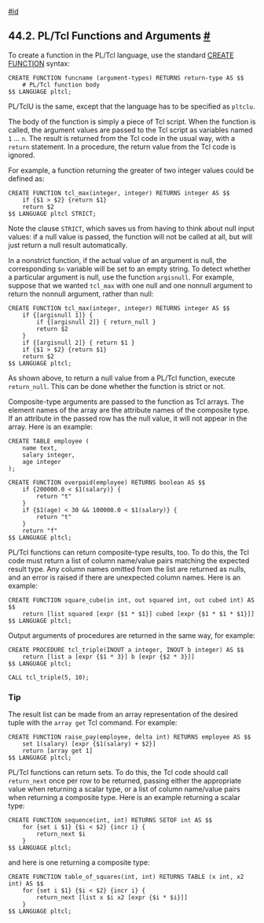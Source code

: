 [#id](#PLTCL-FUNCTIONS)

## 44.2. PL/Tcl Functions and Arguments [#](#PLTCL-FUNCTIONS)

To create a function in the PL/Tcl language, use the standard [CREATE FUNCTION](sql-createfunction) syntax:

```
CREATE FUNCTION funcname (argument-types) RETURNS return-type AS $$
    # PL/Tcl function body
$$ LANGUAGE pltcl;
```

PL/TclU is the same, except that the language has to be specified as `pltclu`.

The body of the function is simply a piece of Tcl script. When the function is called, the argument values are passed to the Tcl script as variables named `1` ... `n`. The result is returned from the Tcl code in the usual way, with a `return` statement. In a procedure, the return value from the Tcl code is ignored.

For example, a function returning the greater of two integer values could be defined as:

```
CREATE FUNCTION tcl_max(integer, integer) RETURNS integer AS $$
    if {$1 > $2} {return $1}
    return $2
$$ LANGUAGE pltcl STRICT;
```

Note the clause `STRICT`, which saves us from having to think about null input values: if a null value is passed, the function will not be called at all, but will just return a null result automatically.

In a nonstrict function, if the actual value of an argument is null, the corresponding `$n` variable will be set to an empty string. To detect whether a particular argument is null, use the function `argisnull`. For example, suppose that we wanted `tcl_max` with one null and one nonnull argument to return the nonnull argument, rather than null:

```
CREATE FUNCTION tcl_max(integer, integer) RETURNS integer AS $$
    if {[argisnull 1]} {
        if {[argisnull 2]} { return_null }
        return $2
    }
    if {[argisnull 2]} { return $1 }
    if {$1 > $2} {return $1}
    return $2
$$ LANGUAGE pltcl;
```

As shown above, to return a null value from a PL/Tcl function, execute `return_null`. This can be done whether the function is strict or not.

Composite-type arguments are passed to the function as Tcl arrays. The element names of the array are the attribute names of the composite type. If an attribute in the passed row has the null value, it will not appear in the array. Here is an example:

```
CREATE TABLE employee (
    name text,
    salary integer,
    age integer
);

CREATE FUNCTION overpaid(employee) RETURNS boolean AS $$
    if {200000.0 < $1(salary)} {
        return "t"
    }
    if {$1(age) < 30 && 100000.0 < $1(salary)} {
        return "t"
    }
    return "f"
$$ LANGUAGE pltcl;
```

PL/Tcl functions can return composite-type results, too. To do this, the Tcl code must return a list of column name/value pairs matching the expected result type. Any column names omitted from the list are returned as nulls, and an error is raised if there are unexpected column names. Here is an example:

```
CREATE FUNCTION square_cube(in int, out squared int, out cubed int) AS $$
    return [list squared [expr {$1 * $1}] cubed [expr {$1 * $1 * $1}]]
$$ LANGUAGE pltcl;
```

Output arguments of procedures are returned in the same way, for example:

```
CREATE PROCEDURE tcl_triple(INOUT a integer, INOUT b integer) AS $$
    return [list a [expr {$1 * 3}] b [expr {$2 * 3}]]
$$ LANGUAGE pltcl;

CALL tcl_triple(5, 10);
```

### Tip

The result list can be made from an array representation of the desired tuple with the `array get` Tcl command. For example:

```
CREATE FUNCTION raise_pay(employee, delta int) RETURNS employee AS $$
    set 1(salary) [expr {$1(salary) + $2}]
    return [array get 1]
$$ LANGUAGE pltcl;
```

PL/Tcl functions can return sets. To do this, the Tcl code should call `return_next` once per row to be returned, passing either the appropriate value when returning a scalar type, or a list of column name/value pairs when returning a composite type. Here is an example returning a scalar type:

```
CREATE FUNCTION sequence(int, int) RETURNS SETOF int AS $$
    for {set i $1} {$i < $2} {incr i} {
        return_next $i
    }
$$ LANGUAGE pltcl;
```

and here is one returning a composite type:

```
CREATE FUNCTION table_of_squares(int, int) RETURNS TABLE (x int, x2 int) AS $$
    for {set i $1} {$i < $2} {incr i} {
        return_next [list x $i x2 [expr {$i * $i}]]
    }
$$ LANGUAGE pltcl;
```